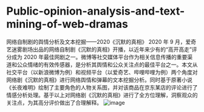# Public-opinion-analysis-and-text-mining-of-web-dramas
网络自制剧的舆情分析及文本挖掘——2020《沉默的真相》
2020 年 9 月，爱奇艺迷雾剧场出品的网络自制剧《沉默的真相》开播，以近年来少有的“高开高走”评分成为 2020 年最佳网剧之一。微博等社交媒体平台作为相关信息传播的重要渠道和公众情绪的有效传感器，是分析其舆情和公众关注点的最佳平台之一。本文从社交平台（以新浪微博为例）和视频平台（以爱奇艺、哔哩哔哩为例）两个角度对网络剧《沉默的真相》进行网络舆情和弹幕的文本挖掘分析。同时基于原著小说《长夜难明》绘制了主要角色的人物关系图，并对该商品在京东某店的评论进行了情感分析处理。基于以上对网络剧《沉默的真相》进行了全方位理解，洞察观众的关注点，为其高分评价做出了合理解释。
![image](https://user-images.githubusercontent.com/75425323/177244565-77c17993-64fd-4ab8-b6e4-583e3da2df2f.png)

